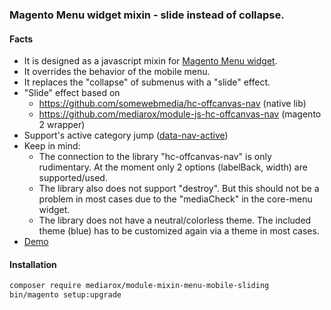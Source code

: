 ### Magento Menu widget mixin - slide instead of collapse.
#### Facts
* It is designed as a javascript mixin for [Magento Menu widget](https://devdocs.magento.com/guides/v2.4/javascript-dev-guide/widgets/widget_menu.html).
* It overrides the behavior of the mobile menu.
* It replaces the "collapse" of submenus with a "slide" effect. 
* "Slide" effect based on
  * https://github.com/somewebmedia/hc-offcanvas-nav (native lib)
  * https://github.com/mediarox/module-js-hc-offcanvas-nav (magento 2 wrapper)
* Support's active category jump ([data-nav-active](https://github.com/somewebmedia/hc-offcanvas-nav#data-attributes))
* Keep in mind: 
  * The connection to the library "hc-offcanvas-nav" is only rudimentary. At the moment only 2 options (labelBack, width) are supported/used.
  * The library also does not support "destroy". But this should not be a problem in most cases due to the "mediaCheck" in the core-menu widget.
  * The library does not have a neutral/colorless theme. The included theme (blue) has to be customized again via a theme in most cases.
* [Demo](https://somewebmedia.github.io/hc-offcanvas-nav/)

#### Installation

```bash
composer require mediarox/module-mixin-menu-mobile-sliding
bin/magento setup:upgrade
```

